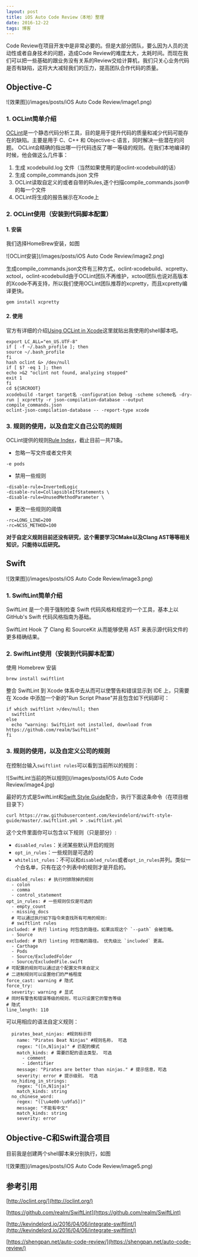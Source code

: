 ```yaml
---
layout: post
title: iOS Auto Code Review（本地）整理
date: 2016-12-22
tags: 博客
---
```


Code Review在项目开发中是非常必要的。但是大部分团队，要么因为人员的流动性或者自身技术的问题，造成Code Review的难度太大，太耗时间。而现在我们可以把一些基础的跟业务没有关系的Review交给计算机，我们只关心业务代码是否有缺陷，这将大大减轻我们的压力，提高团队合作代码的质量。

## Objective-C

![效果图](/images/posts/iOS Auto Code Review/image1.png)

### 1. OCLint简单介绍

[OCLint](http://oclint.org/)是一个静态代码分析工具，目的是用于提升代码的质量和减少代码可能存在的缺陷。主要是用于 C、C++ 和 Objective-c 语言，同时解决一些潜在的问题。
OCLint会精确的指出哪一行代码违反了哪一等级的规则。在我们本地编译的时候，他会做这么几件事：

1. 生成 xcodebuild.log 文件（当然如果使用的是oclint-xcodebuild的话）
2. 生成 compile_commands.json 文件
3. OCLint读取自定义的或者自带的Rules,逐个扫描compile_commands.json中的每一个文件
4. OCLint将生成的报告展示在Xcode上
	
### 2. OCLint使用（安装到代码脚本配置）

#### 1. 安装
我们选择HomeBrew安装，如图
	
![OCLint安装](/images/posts/iOS Auto Code Review/image2.png)
	
生成compile_commands.json文件有三种方式，oclint-xcodebuild、xcpretty、xctool，oclint-xcodebuild由于OCLint团队不再维护，xctool团队也说对高版本的Xcode不再支持，所以我们使用OCLint团队推荐的xcpretty，而且xcpretty编译更快。
	
~~~
gem install xcpretty
~~~

#### 2. 使用
官方有详细的介绍[Using OCLint in Xcode](http://docs.oclint.org/en/stable/guide/xcode.html)这里就贴出我使用的shell脚本吧。
		
~~~	
export LC_ALL="en_US.UTF-8"
if [ -f ~/.bash_profile ]; then
source ~/.bash_profile
fi
hash oclint &> /dev/null
if [ $? -eq 1 ]; then
echo >&2 "oclint not found, analyzing stopped"
exit 1
fi
cd ${SRCROOT}
xcodebuild -target target名 -configuration Debug -scheme scheme名 -dry-run | xcpretty -r json-compilation-database --output compile_commands.json
oclint-json-compilation-database -- -report-type xcode
~~~

### 3. 规则的使用，以及自定义自己公司的规则
OCLint提供的规则[Rule Index](http://docs.oclint.org/en/stable/rules/index.html)，截止目前一共71条。

* 忽略一写文件或者文件夹


~~~
-e pods
~~~


* 禁用一些规则

~~~
-disable-rule=InvertedLogic 
-disable-rule=CollapsibleIfStatements \
-disable-rule=UnusedMethodParameter \
~~~
	
* 更改一些规则的阈值
	
~~~
-rc=LONG_LINE=200
-rc=NCSS_METHOD=100
~~~
	
**对于自定义规则目前还没有研究，这个需要学习CMake以及Clang AST等等相关知识，只能待以后研究。**

## Swift

![效果图](/images/posts/iOS Auto Code Review/image3.png)

### 1. SwiftLint简单介绍
	
SwiftLint 是一个用于强制检查 Swift 代码风格和规定的一个工具，基本上以 GitHub's Swift 代码风格指南为基础。

SwiftLint Hook 了 Clang 和 SourceKit 从而能够使用 AST 来表示源代码文件的更多精确结果。

### 2. SwiftLint使用（安装到代码脚本配置）
使用 Homebrew 安装
	
~~~
brew install swiftlint
~~~
	
整合 SwiftLint 到 Xcode 体系中去从而可以使警告和错误显示到 IDE 上，只需要在 Xcode 中添加一个新的"Run Script Phase"并且包含如下代码即可：
	
~~~
if which swiftlint >/dev/null; then
  swiftlint
else
  echo "warning: SwiftLint not installed, download from https://github.com/realm/SwiftLint"
fi
~~~

### 3. 规则的使用，以及自定义公司的规则

在控制台输入`swiftlint rules`可以看到当前所以的规则：
	
![SwiftLint当前的所以规则](/images/posts/iOS Auto Code Review/image4.jpg)
	
最好的方式是SwiftLint和[Swift Style Guide](https://github.com/kevindelord/swift-style-guide)配合，执行下面这条命令（在项目根目录下）
	
~~~
curl https://raw.githubusercontent.com/kevindelord/swift-style-guide/master/.swiftlint.yml > .swiftlint.yml
~~~
	
这个文件里面你可以包含以下规则（只是部分）:

* `disabled_rules`：关闭某些默认开启的规则
* `opt_in_rules`：一些规则是可选的
* `whitelist_rules`：不可以和`disabled_rules`或者`opt_in_rules`并列。类似一个白名单，只有在这个列表中的规则才是开启的。
	
~~~
disabled_rules: # 执行时排除掉的规则
  - colon
  - comma
  - control_statement
opt_in_rules: # 一些规则仅仅是可选的
  - empty_count
  - missing_docs
  # 可以通过执行如下指令来查找所有可用的规则:
  # swiftlint rules
included: # 执行 linting 时包含的路径。如果出现这个 `--path` 会被忽略。
  - Source
excluded: # 执行 linting 时忽略的路径。 优先级比 `included` 更高。
  - Carthage
  - Pods
  - Source/ExcludedFolder
  - Source/ExcludedFile.swift
# 可配置的规则可以通过这个配置文件来自定义
# 二进制规则可以设置他们的严格程度
force_cast: warning # 隐式
force_try:
  severity: warning # 显式
# 同时有警告和错误等级的规则，可以只设置它的警告等级
# 隐式
line_length: 110
~~~

可以用相应的语法自定义规则：
	
~~~
  pirates_beat_ninjas: #规则标示符
    name: "Pirates Beat Ninjas" #规则名称， 可选
    regex: "([n,N]inja)" # 匹配的模式
    match_kinds: # 需要匹配的语法类型， 可选
      - comment
      - identifier
    message: "Pirates are better than ninjas." # 提示信息，可选
    severity: error # 提示级别， 可选
  no_hiding_in_strings:
    regex: "([n,N]inja)"
    match_kinds: string
  no_chinese_word:
    regex: "([\u4e00-\u9fa5])"
    message: "不能有中文"
    match_kinds: string
    severity: error
~~~

## Objective-C和Swift混合项目

目前我是创建两个shell脚本来分别执行，如图

![效果图](/images/posts/iOS Auto Code Review/image5.png)

## 参考引用

[http://oclint.org/](http://oclint.org/)

[https://github.com/realm/SwiftLint](https://github.com/realm/SwiftLint)

[http://kevindelord.io/2016/04/06/integrate-swiftlint/](http://kevindelord.io/2016/04/06/integrate-swiftlint/)

[https://shengpan.net/auto-code-review/](https://shengpan.net/auto-code-review/)
